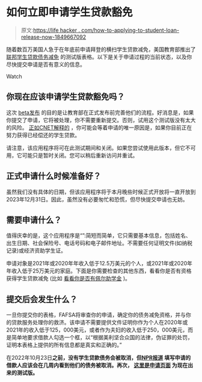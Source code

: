 # 如何立即申请学生贷款豁免

> 原文:[https://life hacker . com/how-to-applying-to-student-loan-release-now-1849667092](https://lifehacker.com/how-to-apply-for-student-loan-forgiveness-right-now-1849667092)

随着数百万美国人急于在年底前申请拜登的横扫学生贷款减免，美国教育部推出了 [联邦学生贷款债务减免](https://studentaid.gov/debt-relief/application) 的测试版表格。以下是关于申请过程的当前状态，以及你尽快提交申请是否有意义的信息。

Watch

## 你现在应该申请学生贷款豁免吗？

这次 [beta发布](https://studentaid.gov/debt-relief/application) 的目的是让教育部在正式发布前完善他们的流程。好消息是，如果你提交了申请，它将被处理，你不需要重新提交。否则，试用这个测试版没有太大的风险。 [正如CNET解释的](https://www.cnet.com/personal-finance/loans/how-to-apply-for-student-loan-debt-relief-now-with-beta-version-of-form/) ，你可能会等着申请的唯一原因是，如果你目前正在努力获得已经偿还的学生贷款。

请注意，该应用程序将可在此测试期间和关闭。如果您尝试使用此版本，但它不可用，它可能只是暂时关闭。您可以稍后重新访问并重试。

## 正式申请什么时候准备好？

虽然我们没有具体的日期，但该应用程序将于本月晚些时候正式开放将一直开放到2023年12月31日。因此，虽然没有必要匆忙和恐慌，但尽快提交申请也无妨。

## **需要申请什么？**

值得庆幸的是，这个应用程序是“”:简短而简单，它只需要基本信息，包括姓名、出生日期、社会保险号、电话号码和电子邮件地址。不需要任何证明文件(如纳税记录)或经济资助学生证。

申请对象是2021年或2020年年收入低于12.5万美元的个人，或2021年或2020年年收入低于25万美元的家庭。下面是你需要检查的其他东西，看看你是否有资格获得学生贷款减免 (比如 [看看你是否有佩尔助学金](https://lifehacker.com/how-to-find-out-if-you-have-a-pell-grant-1849453465) )。

## 提交后会发生什么？

一旦你提交你的表格，FAFSA将审查你的申请，确定你的债务减免资格，并与你的贷款服务处理你的救济。该申请不需要提供文件证明你作为个人在2020年或2021年的收入低于125，000美元，或者作为夫妇的收入低于250，000美元，而是简单地要求借款人勾选一个框，以“根据美利坚合众国的法律，伪证罪的处罚，证明本表格上提供的所有信息都是真实和正确的。”

在2022年10月23日**之前，没有学生贷款债务会被取消，但[NPR报道](https://www.npr.org/2022/10/11/1128046324/biden-student-loans-debt-forgiveness-application) 填写申请的借款人应该会在几周内看到他们的债务被取消。再次， [这里是申请页面](https://studentaid.gov/debt-relief/application) 为现在出来的测试版。**